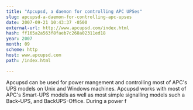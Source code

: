```yaml
---
title: "Apcupsd, a daemon for controlling APC UPSes"
slug: apcupsd-a-daemon-for-controlling-apc-upses
date: 2007-09-21 10:43:37 -0500
external-url: http://www.apcupsd.com/index.html
hash: ff165a2a563f8faeb7c268a02311ed18
year: 2007
month: 09
scheme: http
host: www.apcupsd.com
path: /index.html

---
```


Apcupsd can be used for power mangement and controlling most of APC's UPS models on Unix and Windows machines. Apcupsd works with most of APC's Smart-UPS models as well as most simple signalling models such a Back-UPS, and BackUPS-Office. During a power f
